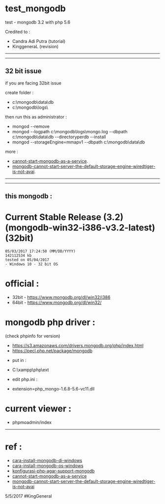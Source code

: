 # test_mongodb
test - mongodb 3.2 with php 5.6

Credited to :
- Candra Adi Putra (tutorial)
- KinggeneraL (revision)

----
----

## 32 bit issue
if you are facing 32bit issue

create folder : 
- c:\mongodb\data\db 
- c:\mongodb\logs\

then run this as administrator : 

- mongod --remove
- mongod --logpath c:\mongodb\logs\mongo.log --dbpath c:\mongodb\data\db --directoryperdb --install
- mongod --storageEngine=mmapv1 --dbpath c:\mongodb\data\db

more : 
- [cannot-start-mongodb-as-a-service](http://stackoverflow.com/questions/4661670/cannot-start-mongodb-as-a-service/4663101#4663101).
- [mongodb-cannot-start-server-the-default-storage-engine-wiredtiger-is-not-avai](http://stackoverflow.com/questions/34243731/mongodb-cannot-start-server-the-default-storage-engine-wiredtiger-is-not-avai/34258439#34258439).

----
----

## this mongodb : 

# Current Stable Release (3.2) (mongodb-win32-i386-v3.2-latest) (32bit)
	05/03/2017 17:24:50 (MM/DD/YYYY)
	142112534 kb
	tested on 05/04/2017
	- Windows 10 - 32 bit OS

# official :
- 32bit - https://www.mongodb.org/dl/win32/i386
- 64bit - https://www.mongodb.org/dl/win32/

# mongodb php driver : 
(check phpinfo for version)
- https://s3.amazonaws.com/drivers.mongodb.org/php/index.html
- https://pecl.php.net/package/mongodb
* put in : 
- C:\xampp\php\ext	
* edit php.ini : 
- extension=php_mongo-1.6.8-5.6-vc11.dll

# current viewer : 
- phpmoadmin/index

----

# ref : 
- [cara-install-mongodb-di-windows](http://www.candra.web.id/cara-install-mongodb-di-windows/)
- [cara-install-mongodb-os-windows](https://belajarphp.net/cara-install-mongodb-os-windows/)
- [konfigurasi-php-agar-support-mongodb](http://www.candra.web.id/konfigurasi-php-agar-support-mongodb/)
- [cannot-start-mongodb-as-a-service](http://stackoverflow.com/questions/4661670/cannot-start-mongodb-as-a-service/4663101#4663101)
- [mongodb-cannot-start-server-the-default-storage-engine-wiredtiger-is-not-avai](http://stackoverflow.com/questions/34243731/mongodb-cannot-start-server-the-default-storage-engine-wiredtiger-is-not-avai/34258439#34258439)

5/5/2017
#KingGeneral
